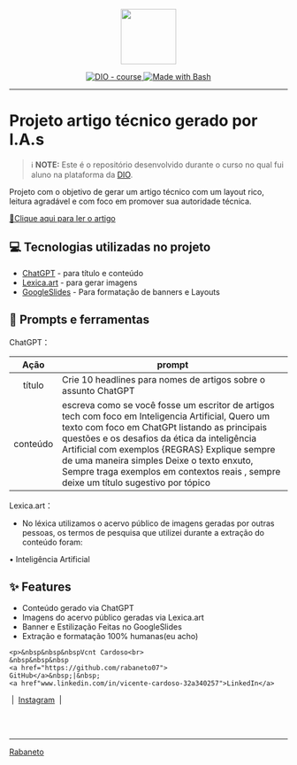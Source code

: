 <p align="center">
    <img width="100" src=".github/assets/banner.png">
</p>


<p align="center">
  <a href="https://dio.me/"><img src="https://img.shields.io/badge/DIO-Course-28DA77?logo=youtube" alt="DIO - course">
  </a>
  <a href="https://www.gnu.org/software/bash/" title="Go to Bash homepage"><img src="https://img.shields.io/badge/Prompt-Project-blue?logo=gnu-bash&amp;logoColor=white" alt="Made with Bash">
  </a>
</p>

-------


# Projeto artigo técnico gerado por I.A.s


 > ℹ️ **NOTE:** Este é o repositório desenvolvido durante o curso no qual fui aluno na plataforma da [DIO](https://dio.me).


Projeto com o objetivo de gerar um artigo técnico com um layout rico, leitura agradável e com foco em promover sua autoridade técnica.

<a href="https://web.dio.me/articles/chatgpt-e-a-etica-da-inteligencia-artificial?back=%2Farticles&page=1&order=oldest" title="View PDF now"> 📕Clique aqui para ler o artigo</a>

## 💻 Tecnologias utilizadas no projeto

- [ChatGPT](https://chat.openai.com/) - para título e conteúdo
- [Lexica.art](https://lexica.art/) - para gerar imagens
- [GoogleSlides](https://www.google.com/slides/about/) - Para formatação de banners e Layouts

## 📄 Prompts e ferramentas


ChatGPT：

|   Ação   | prompt                                                                                                                                                                                                                                                                         |
| :------: | ------------------------------------------------------------------------------------------------------------------------------------------------------------------------------------------------------------------------------------------------------------------------------ |
|  título  | Crie 10 headlines para nomes de artigos sobre o assunto ChatGPT                                                                                                                                                                                                      |
| conteúdo | escreva como se você fosse um escritor de artigos tech com foco em Inteligencia Artificial, Quero um texto com foco em ChatGPt listando as principais questões e os desafios da ética da inteligência Artificial com exemplos {REGRAS} Explique sempre de uma maneira simples Deixe o texto enxuto, Sempre traga exemplos em contextos reais , sempre deixe um título sugestivo por tópico |


Lexica.art：

- No léxica utilizamos o acervo público de imagens geradas por outras pessoas, os termos de pesquisa que utilizei durante a extração do conteúdo foram:

• Inteligência Artificial



## ✨ Features

- Conteúdo gerado via ChatGPT
- Imagens do acervo público geradas via Lexica.art
- Banner e Estilização Feitas no GoogleSlides
- Extração e formatação 100% humanas(eu acho)


<p>
   
    <p>&nbsp&nbsp&nbspVcnt Cardoso<br>
    &nbsp&nbsp&nbsp
    <a href="https://github.com/rabaneto07">
    GitHub</a>&nbsp;|&nbsp;
    <a href"www.linkedin.com/in/vicente-cardoso-32a340257">LinkedIn</a>
&nbsp;|&nbsp;
    <a href="https://www.instagram.com/vcntc_/">
    Instagram</a>
&nbsp;|&nbsp;</p>
</p>
<br/><br/>
<p>

---

[Rabaneto](https://github.com/rabaneto07)
